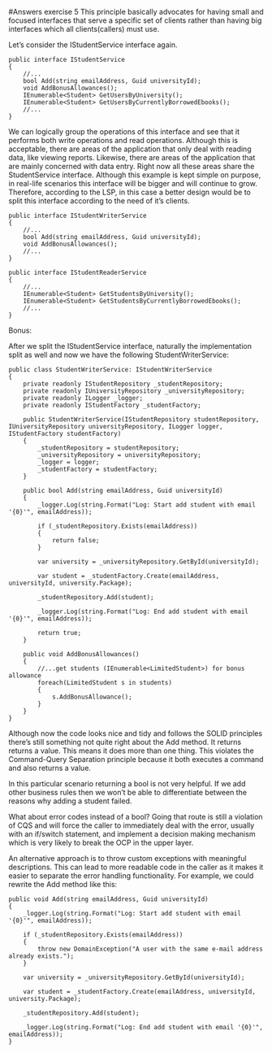 #Answers exercise 5
This principle basically advocates for having small and focused interfaces that serve a specific set of clients rather than having big interfaces which all clients(callers) must use.

Let’s consider the IStudentService interface again.
```
public interface IStudentService
{
    //...
    bool Add(string emailAddress, Guid universityId);
    void AddBonusAllowances();
    IEnumerable<Student> GetUsersByUniversity();
    IEnumerable<Student> GetUsersByCurrentlyBorrowedEbooks();
    //...
}
```
We can logically group the operations of this interface and see that it performs both write operations and read operations. Although this is acceptable, there are areas of the application that only deal with reading data, like viewing reports. Likewise, there are areas of the application that are mainly concerned with data entry. Right now all these areas share the StudentService interface.
Although this example is kept simple on purpose, in real-life scenarios this interface will be bigger and will continue to grow. Therefore, according to the LSP, in this case a better design would be to split this interface according to the need of it’s clients.
```
public interface IStudentWriterService
{
    //...
    bool Add(string emailAddress, Guid universityId);
    void AddBonusAllowances();
    //...
}
 
public interface IStudentReaderService
{
    //...
    IEnumerable<Student> GetStudentsByUniversity();
    IEnumerable<Student> GetStudentsByCurrentlyBorrowedEbooks();
    //...
}
```

Bonus:

After we split the IStudentService interface, naturally the implementation split as well and now we have the following StudentWriterService:
```
public class StudentWriterService: IStudentWriterService
{
    private readonly IStudentRepository _studentRepository;
    private readonly IUniversityRepository _universityRepository;
    private readonly ILogger _logger;
    private readonly IStudentFactory _studentFactory;
 
    public StudentWriterService(IStudentRepository studentRepository, IUniversityRepository universityRepository, ILogger logger, IStudentFactory studentFactory)
    {
        _studentRepository = studentRepository;
        _universityRepository = universityRepository;
        _logger = logger;
        _studentFactory = studentFactory;
    }
 
    public bool Add(string emailAddress, Guid universityId)
    {           
        _logger.Log(string.Format("Log: Start add student with email '{0}'", emailAddress));            
 
        if (_studentRepository.Exists(emailAddress))
        {
            return false;
        }
 
        var university = _universityRepository.GetById(universityId);
         
        var student = _studentFactory.Create(emailAddress, universityId, university.Package);           
         
        _studentRepository.Add(student);
         
        _logger.Log(string.Format("Log: End add student with email '{0}'", emailAddress));
 
        return true;
    }
     
    public void AddBonusAllowances()
    {           
        //...get students (IEnumerable<LimitedStudent>) for bonus allowance
        foreach(LimitedStudent s in students)
        {               
            s.AddBonusAllowance();
        }           
    }       
}
```

Although now the code looks nice and tidy and follows the SOLID principles there’s still something not quite right about the Add method. It returns returns a value. This means it does more than one thing. This violates the Command-Query Separation principle because it both executes a command and also returns a value.

In this particular scenario returning a bool is not very helpful. If we add other business rules then we won’t be able to differentiate between the reasons why adding a student failed.

What about error codes instead of a bool? Going that route is still a violation of CQS and will force the caller to immediately deal with the error, usually with an if/switch statement, and implement a decision making mechanism which is very likely to break the OCP in the upper layer.

An alternative approach is to throw custom exceptions with meaningful descriptions. This can lead to more readable code in the caller as it makes it easier to separate the error handling functionality. For example, we could rewrite the Add method like this:

```
public void Add(string emailAddress, Guid universityId)
{           
    _logger.Log(string.Format("Log: Start add student with email '{0}'", emailAddress));            
 
    if (_studentRepository.Exists(emailAddress))
    {
        throw new DomainException("A user with the same e-mail address already exists.");
    }
 
    var university = _universityRepository.GetById(universityId);
     
    var student = _studentFactory.Create(emailAddress, universityId, university.Package);           
     
    _studentRepository.Add(student);
     
    _logger.Log(string.Format("Log: End add student with email '{0}'", emailAddress));          
}
```
